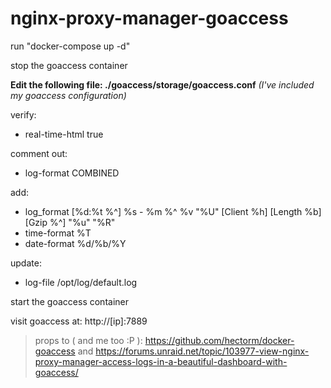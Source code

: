 # nginx-proxy-manager-goaccess

run "docker-compose up -d"

stop the goaccess container

**Edit the following file: ./goaccess/storage/goaccess.conf** *(I've included my goaccess configuration)*

verify:
- real-time-html true

comment out:
- log-format COMBINED

add:
- log_format [%d:%t %^] %s - %m %^ %v "%U" [Client %h] [Length %b] [Gzip %^] "%u" "%R"
- time-format %T
- date-format %d/%b/%Y

update:
- log-file /opt/log/default.log

start the goaccess container

visit goaccess at: http://[ip]:7889


> props to ( and me too :P ): https://github.com/hectorm/docker-goaccess and https://forums.unraid.net/topic/103977-view-nginx-proxy-manager-access-logs-in-a-beautiful-dashboard-with-goaccess/
